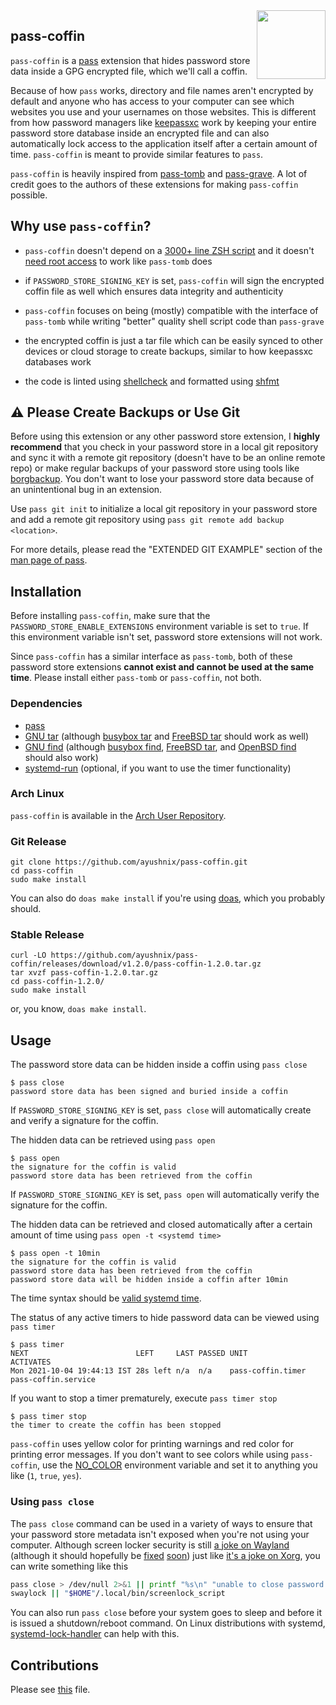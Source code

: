 <img src="https://gitlab.com/uploads/-/system/project/avatar/3157196/logo.png" align="right" height="110"/>

## pass-coffin

`pass-coffin` is a [pass](https://www.passwordstore.org/) extension that hides password store data
inside a GPG encrypted file, which we'll call a coffin.

Because of how `pass` works, directory and file names aren't encrypted by default and anyone who has
access to your computer can see which websites you use and your usernames on those websites. This is
different from how password managers like [keepassxc](https://github.com/keepassxreboot/keepassxc)
work by keeping your entire password store database inside an encrypted file and can also
automatically lock access to the application itself after a certain amount of time. `pass-coffin` is
meant to provide similar features to `pass`.

`pass-coffin` is heavily inspired from [pass-tomb](https://github.com/roddhjav/pass-tomb) and
[pass-grave](https://github.com/8go/pass-grave). A lot of credit goes to the authors of these
extensions for making `pass-coffin` possible.

## Why use `pass-coffin`?

- `pass-coffin` doesn't depend on a [3000+ line ZSH
  script](https://github.com/dyne/Tomb/blob/master/tomb) and it doesn't [need root
  access](https://github.com/roddhjav/pass-tomb/issues/19#issuecomment-395232044) to work like
  `pass-tomb` does

- if `PASSWORD_STORE_SIGNING_KEY` is set, `pass-coffin` will sign the encrypted coffin file as well
  which ensures data integrity and authenticity

- `pass-coffin` focuses on being (mostly) compatible with the interface of `pass-tomb` while writing
  "better" quality shell script code than `pass-grave`

- the encrypted coffin is just a tar file which can be easily synced to other devices or cloud
  storage to create backups, similar to how keepassxc databases work

- the code is linted using [shellcheck](https://github.com/koalaman/shellcheck) and formatted using
  [shfmt](https://github.com/mvdan/sh)

## :warning: Please Create Backups or Use Git

Before using this extension or any other password store extension, I **highly recommend** that you
check in your password store in a local git repository and sync it with a remote git repository
(doesn't have to be an online remote repo) or make regular backups of your password store using
tools like [borgbackup](https://www.borgbackup.org/). You don't want to lose your password store
data because of an unintentional bug in an extension.

Use `pass git init` to initialize a local git repository in your password store and add a remote git
repository using `pass git remote add backup <location>`.

For more details, please read the "EXTENDED GIT EXAMPLE" section of the [man page of
pass](https://git.zx2c4.com/password-store/about/).

## Installation

Before installing `pass-coffin`, make sure that the `PASSWORD_STORE_ENABLE_EXTENSIONS` environment
variable is set to `true`. If this environment variable isn't set, password store extensions will
not work.

Since `pass-coffin` has a similar interface as `pass-tomb`, both of these password store extensions
**cannot exist and cannot be used at the same time**. Please install either `pass-tomb` or
`pass-coffin`, not both.

### Dependencies

- [pass](https://git.zx2c4.com/password-store/)
- [GNU tar](https://www.gnu.org/software/tar/) (although [busybox
  tar](https://busybox.net/downloads/BusyBox.html#tar) and [FreeBSD
  tar](https://www.freebsd.org/cgi/man.cgi?query=tar&sektion=1) should work as well)
- [GNU find](https://www.gnu.org/software/findutils/) (although [busybox
  find](https://busybox.net/downloads/BusyBox.html#find), [FreeBSD
  tar](https://www.freebsd.org/cgi/man.cgi?query=find&sektion=1&manpath=FreeBSD+13.0-RELEASE+and+Ports),
  and [OpenBSD find](https://man.openbsd.org/find.1) should also work)
- [systemd-run](https://github.com/systemd/systemd) (optional, if you want to use the timer
  functionality)

### Arch Linux

`pass-coffin` is available in the [Arch User
Repository](https://aur.archlinux.org/packages/pass-coffin/).

### Git Release

```
git clone https://github.com/ayushnix/pass-coffin.git
cd pass-coffin
sudo make install
```

You can also do `doas make install` if you're using [doas](https://github.com/Duncaen/OpenDoas),
which you probably should.

### Stable Release

```
curl -LO https://github.com/ayushnix/pass-coffin/releases/download/v1.2.0/pass-coffin-1.2.0.tar.gz
tar xvzf pass-coffin-1.2.0.tar.gz
cd pass-coffin-1.2.0/
sudo make install
```

or, you know, `doas make install`.

## Usage

The password store data can be hidden inside a coffin using `pass close`

```
$ pass close
password store data has been signed and buried inside a coffin
```

If `PASSWORD_STORE_SIGNING_KEY` is set, `pass close` will automatically create and verify a
signature for the coffin.

The hidden data can be retrieved using `pass open`

```
$ pass open
the signature for the coffin is valid
password store data has been retrieved from the coffin
```

If `PASSWORD_STORE_SIGNING_KEY` is set, `pass open` will automatically verify the signature for the
coffin.

The hidden data can be retrieved and closed automatically after a certain amount of time using `pass
open -t <systemd time>`

```
$ pass open -t 10min
the signature for the coffin is valid
password store data has been retrieved from the coffin
password store data will be hidden inside a coffin after 10min
```

The time syntax should be [valid systemd
time](https://www.freedesktop.org/software/systemd/man/systemd.time.html).

The status of any active timers to hide password data can be viewed using `pass timer`

```
$ pass timer
NEXT                        LEFT     LAST PASSED UNIT              ACTIVATES
Mon 2021-10-04 19:44:13 IST 28s left n/a  n/a    pass-coffin.timer pass-coffin.service
```

If you want to stop a timer prematurely, execute `pass timer stop`

```
$ pass timer stop
the timer to create the coffin has been stopped
```

`pass-coffin` uses yellow color for printing warnings and red color for printing error messages. If
you don't want to see colors while using `pass-coffin`, use the [NO_COLOR](https://no-color.org/)
environment variable and set it to anything you like (`1`, `true`, `yes`).

### Using `pass close`

The `pass close` command can be used in a variety of ways to ensure that your password store
metadata isn't exposed when you're not using your computer. Although screen locker security is still
[a joke on Wayland](https://github.com/swaywm/swaylock/issues/163) (although it should hopefully be
[fixed](https://gitlab.freedesktop.org/wayland/wayland-protocols/-/merge_requests/131)
[soon](https://github.com/swaywm/swaylock/commit/1d1c75b6316d21933069a9d201f966d84099f6ca)) just
like [it's a joke on Xorg](https://github.com/linuxmint/cinnamon-screensaver/issues/354), you can
write something like this

```sh
pass close > /dev/null 2>&1 || printf "%s\n" "unable to close password store" >&2
swaylock || "$HOME"/.local/bin/screenlock_script
```

You can also run `pass close` before your system goes to sleep and before it is issued a
shutdown/reboot command. On Linux distributions with systemd,
[systemd-lock-handler](https://git.sr.ht/~whynothugo/systemd-lock-handler) can help with this.

## Contributions

Please see [this](https://github.com/ayushnix/pass-coffin/blob/master/CONTRIBUTING.md) file.

